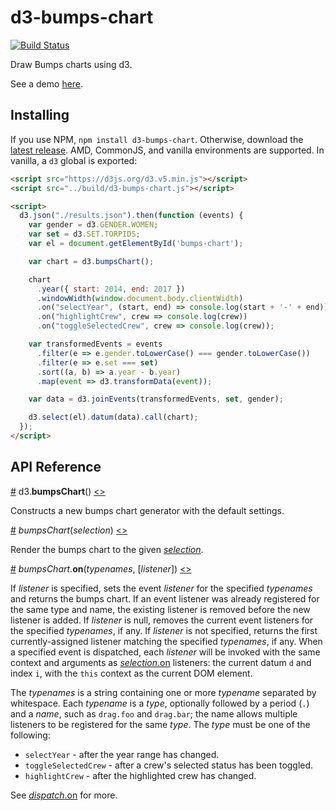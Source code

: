 # d3-bumps-chart

[![Build Status](https://travis-ci.org/johnwalley/d3-bumps-chart.svg?branch=master)](https://travis-ci.org/johnwalley/d3-bumps-chart)

Draw Bumps charts using d3.

See a demo [here](https://bl.ocks.org/johnwalley/a0734cf335b44365026adae40cce5945).

## Installing

If you use NPM, `npm install d3-bumps-chart`. Otherwise, download the [latest release](https://github.com/johnwalley/d3-bumps-chart/releases/latest). AMD, CommonJS, and vanilla environments are supported. In vanilla, a `d3` global is exported:

```html
<script src="https://d3js.org/d3.v5.min.js"></script>
<script src="../build/d3-bumps-chart.js"></script>

<script>
  d3.json("./results.json").then(function (events) {
    var gender = d3.GENDER.WOMEN;
    var set = d3.SET.TORPIDS;
    var el = document.getElementById('bumps-chart');

    var chart = d3.bumpsChart();

    chart
      .year({ start: 2014, end: 2017 })
      .windowWidth(window.document.body.clientWidth)
      .on("selectYear", (start, end) => console.log(start + '-' + end))
      .on("highlightCrew", crew => console.log(crew))
      .on("toggleSelectedCrew", crew => console.log(crew));

    var transformedEvents = events
      .filter(e => e.gender.toLowerCase() === gender.toLowerCase())
      .filter(e => e.set === set)
      .sort((a, b) => a.year - b.year)
      .map(event => d3.transformData(event));

    var data = d3.joinEvents(transformedEvents, set, gender);

    d3.select(el).datum(data).call(chart);
  });
</script>
```

## API Reference

<a name="bumpsChart" href="#bumpsChart">#</a> d3.<b>bumpsChart</b>() [<>](https://github.com/johnwalley/d3-bumps-chart/blob/master/src/chart.js 'Source')

Constructs a new bumps chart generator with the default settings.

<a name="bumpsChart" href="#bumpsChart">#</a> <i>bumpsChart</i>(<i>selection</i>) [<>](https://github.com/johnwalley/d3-bumps-chart/blob/master/src/chart.js#L43 'Source')

Render the bumps chart to the given _[selection](https://github.com/d3/d3-selection)_.

<a href="#bumpsChart_on" name="bumpsChart_on">#</a> <i>bumpsChart</i>.<b>on</b>(<i>typenames</i>, [<i>listener</i>]) [<>](https://github.com/johnwalley/d3-bumps-chart/blob/master/src/chart.js#L879 'Source')

If _listener_ is specified, sets the event _listener_ for the specified _typenames_ and returns the bumps chart. If an event listener was already registered for the same type and name, the existing listener is removed before the new listener is added. If _listener_ is null, removes the current event listeners for the specified _typenames_, if any. If _listener_ is not specified, returns the first currently-assigned listener matching the specified _typenames_, if any. When a specified event is dispatched, each _listener_ will be invoked with the same context and arguments as [_selection_.on](https://github.com/d3/d3-selection#selection_on) listeners: the current datum `d` and index `i`, with the `this` context as the current DOM element.

The _typenames_ is a string containing one or more _typename_ separated by whitespace. Each _typename_ is a _type_, optionally followed by a period (`.`) and a _name_, such as `drag.foo` and `drag.bar`; the name allows multiple listeners to be registered for the same _type_. The _type_ must be one of the following:

- `selectYear` - after the year range has changed.
- `toggleSelectedCrew` - after a crew's selected status has been toggled.
- `highlightCrew` - after the highlighted crew has changed.

See [_dispatch_.on](https://github.com/d3/d3-dispatch#dispatch_on) for more.
